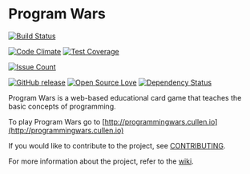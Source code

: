 # Program Wars
[![Build Status](https://travis-ci.org/johnanvik/program-wars.svg?branch=master)](https://travis-ci.org/johnanvik/program-wars)

[![Code Climate](https://codeclimate.com/github/johnanvik/program-wars/badges/gpa.svg)](https://codeclimate.com/github/johnanvik/program-wars)
[![Test Coverage](https://codeclimate.com/github/johnanvik/program-wars/badges/coverage.svg)](https://codeclimate.com/github/johnanvik/program-wars/coverage)

[![Issue Count](https://codeclimate.com/github/johnanvik/program-wars/badges/issue_count.svg)](https://codeclimate.com/github/johnanvik/program-wars/issues)

[![GitHub release](https://img.shields.io/github/release/johnanvik/program-wars.svg)](https://github.com/johnanvik/program-wars/releases/latest)
[![Open Source Love](https://badges.frapsoft.com/os/gpl/gpl.svg?v=102)](https://github.com/johnanvik/open-source-badge/)
[![Dependency Status](https://david-dm.org/johnanvik/badges.svg)](https://david-dm.org/johnanvik/badges)

Program Wars is a web-based educational card game that teaches the basic concepts of programming.

To play Program Wars go to [http://programmingwars.cullen.io](http://programmingwars.cullen.io)

If you would like to contribute to the project, see [CONTRIBUTING](CONTRIBUTING.md).

For more information about the project, refer to the [wiki](https://github.com/johnanvik/program-wars/wiki).







